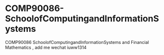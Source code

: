 # COMP90086-SchoolofComputingandInformationSystems
COMP90086 SchoolofComputingandInformationSystems and Financial Mathematics , add me wechat iuww1314
